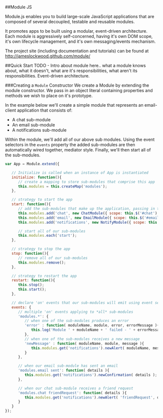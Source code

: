##Module JS

Module.js enables you to build large-scale JavaScript applications that are composed of several decoupled, testable and reusable modules.

It promotes apps to be built using a modular, event-driven architecture. Each module is aggressively self-concerned, having it's own DOM scope, it's own lifecycle management, and it's own messaging/events mechanism.

The project site (including documentation and tutorials) can be found at http://jameslockwood.github.com/module/

##Quick Start
TODO - Intro about module here.. what a module knows about, what it doesn't, what are it's responsibilities, what aren't its responsibilities. Event-driven architecture.

###Creating a `Module` Constructor
We create a Module by extending the module constructor. We pass in an object literal containing properties and methods we wish to place on it's prototype.

In the example below we'll create a simple module that represents an email-client application that consists of: 
- A chat sub-module
- An email sub-module
- A notifications sub-module

Within the module, we'll add all of our above sub modules.  Using the event selectors in the `events` property the added sub-modules are then automatically wired together, mediator style.  Finally, we'll then start all of the sub-modules.

```JavaScript
var App = Module.extend({

   // Initialize is called when an instance of App is instantiated
   initialize: function(){ 
      // create a mapping to store sub-modules that comprise this app
      this.modules = this.createMap('modules');
   },

   // strategy to start the app
   start: function(){
      // add the sub-modules that make up the application, passing in their DOM scope
      this.modules.add('chat', new ChatModule({ scope: this.$('#chat') }));
      this.modules.add('email', new EmailModule({ scope: this.$('#email') }));
      this.modules.add('notifications', new NotifyModule({ scope: this.$('#notifications') }));

      // start all of our sub-modules
      this.modules.each('start');
   },

   // strategy to stop the app
   stop: function(){
      // remove all of our sub-modules
      this.modules.remove();
   },

   // strategy to restart the app
   restart: function(){
      this.stop();
      this.start();
   },

   // declare 'on' events that our sub-modules will emit using event selectors
   events: {
      // multiple 'on' events applying to *all* sub-modules
      'modules.*': {
         // when one of the sub-modules produces an error
         'error' : function( moduleName, module, error, errorMessage ){
            this.log('Module ' + moduleName + ' failed - ' + errorMessage);
         },
         // when one of the sub-modules receives a new message
         'newMessage' : function( moduleName, module, message ){
            this.modules.get('notifications').newAlert( moduleName, message );
         }
      },

      // when our email sub-module has sent an email
      'modules.email sent': function( details ){
         this.modules.get('notifications').newConfirmation( details );
      },

      // when our chat sub-module receives a friend request
      'modules.chat friendRequest': function( details ){
         this.modules.get('notifications').newAlert( 'friendRequest', details );
      }
   }
});
```
